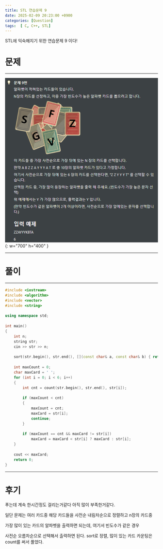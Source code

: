 ```yaml
---
title: STL 연습문제 9
date: 2025-02-09 20:23:00 +0900
categories: [Question]  
tags:  [ C, C++, STL]
---
```


STL에 익숙해지기 위한 연습문제 9 이다!

# 문제   
---------------------------------------
![Desktop View](/assets/img/stl9.png){: w="700" h="400" }

---------------------------------------

# 풀이
---------------------------------------
```c++
#include <iostream>
#include <algorithm>
#include <vector>
#include <string>

using namespace std;

int main()
{
    int n;
    string str;
    cin >> str >> n;
    
    sort(str.begin(), str.end(), [](const char& a, const char& b) { return a > b; });
    
    int maxCount = 0;
    char maxCard = ' ';
    for (int i = 0; i < 6; i++)
    {
        int cnt = count(str.begin(), str.end(), str[i]);
        
        if (maxCount < cnt)
        {
            maxCount = cnt;
            maxCard = str[i];
            continue;
        }
        
        if (maxCount == cnt && maxCard != str[i])
            maxCard = maxCard < str[i] ? maxCard : str[i];
    }
    
    cout << maxCard;
    return 0;
}
````

---------------------------------------

# 후기

푸는데 계속 한시간정도 걸리는거같다 아직 많이 부족한거같다.

일단 문제는 여러 카드중 해당 카드들을 사전순 내림차순으로 정렬하고 n장의 카드중

가장 많이 있는 카드의 알파벳을 출력하면 되는데, 여기서 빈도수가 같은 경우

사전순 오름차순으로 선택해서 출력하면 된다. sort로 정렬, 많이 있는 카드 카운팅은 count를 써서 풀었다.
